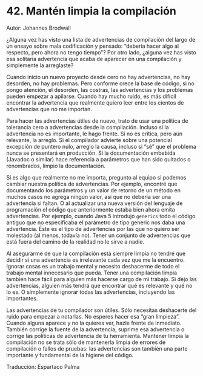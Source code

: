 # 42. Mantén limpia la compilación

Autor: Johannes Brodwall

¿Alguna vez has visto una lista de advertencias de compilación del largo de un ensayo sobre mala codificación y pensado: “debería hacer algo al respecto, pero ahora no tengo tiempo”? Por otro lado, ¿alguna vez has visto esa solitaria advertencia que acaba de aparecer en una compilación y simplemente la arreglaste?

Cuando inicio un nuevo proyecto desde cero no hay advertencias, no hay desorden, no hay problemas. Pero conforme crece la base de código, si no pongo atención, el desorden, las costras, las advertencias y los problemas pueden empezar a apilarse. Cuando hay mucho ruido, es más difícil encontrar la advertencia que realmente quiero leer entre los cientos de advertencias que no me importan.

Para hacer las advertencias útiles de nuevo, trato de usar una política de tolerancia cero a advertencias desde la compilación. Incluso si la advertencia no es importante, le hago frente. Si no es crítica, pero aún relevante, la arreglo. Si el compilador advierte sobre una potencial excepción de puntero nulo, arreglo la causa, incluso si “sé” que el problema nunca se presentará en producción. Si la documentación embebida (Javadoc o similar) hace referencia a parámetros que han sido quitados o renombrados, limpio la documentación.

Si es algo que realmente no me importa, pregunto al equipo si podemos cambiar nuestra política de advertencias. Por ejemplo, encontré que documentando los parámetros y un valor de retorno de un método en muchos casos no agrega ningún valor, así que no debería ser una advertencia si faltan. O al actualizar una nueva versión del lenguaje de programación el código que anteriormente estaba bien ahora emita advertencias. Por ejemplo, cuando Java 5 introdujo `generics` todo el código antiguo que no especificaba el parámetro de tipo generic nos daba una advertencia. Éste es el tipo de advertencias por las que no quiero ser molestado (al menos, todavía no). Tener un conjunto de advertencias que está fuera del camino de la realidad no le sirve a nadie.

Al asegurarme de que la compilación está siempre limpia no tendré que decidir si una advertencia es irrelevante cada vez que me la encuentro. Ignorar cosas es un trabajo mental y necesito deshacerme de todo el trabajo mental innecesario que pueda. Tener una compilación limpia también hace fácil para alguien más hacerse cargo de mi trabajo. Si dejo las advertencias, alguien más tendrá que encontrar qué es relevante y qué no lo es. O simplemente ignorar todas las advertencias, incluyendo las importantes.

Las advertencias de tu compilador son útiles. Sólo necesitas deshacerte del ruido para empezar a notarlas. No esperes hacer esa “gran limpieza”. Cuando alguna aparece y no la quieres ver, hazle frente de inmediato. También corrige la fuente de la advertencia, suprime esa advertencia o corrige las políticas de advertencia de tu herramienta. Mantener limpia la compilación no se trata sólo de mantenerla limpia de errores de compilación o fallos de pruebas: las advertencias son también una parte importante y fundamental de la higiene del código.

Traducción: Espartaco Palma
